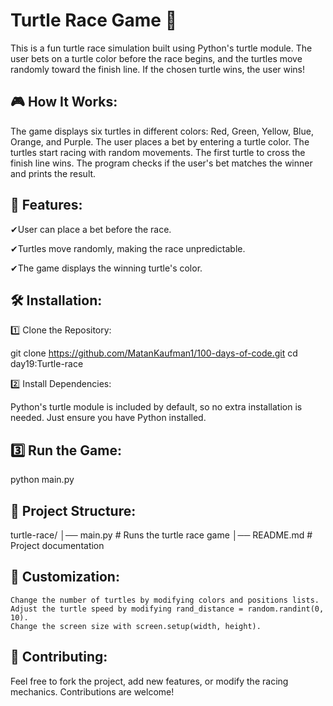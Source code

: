 # Turtle Race Game 🐢

This is a fun turtle race simulation built using Python's turtle module.
The user bets on a turtle color before the race begins, and the turtles move randomly toward the finish line.
If the chosen turtle wins, the user wins!

## 🎮 How It Works:

The game displays six turtles in different colors:
Red, Green, Yellow, Blue, Orange, and Purple.
The user places a bet by entering a turtle color.
The turtles start racing with random movements.
The first turtle to cross the finish line wins.
The program checks if the user's bet matches the winner and prints the result.

## 📌 Features:

✔User can place a bet before the race.

✔Turtles move randomly, making the race unpredictable.

✔The game displays the winning turtle's color.

## 🛠 Installation:
1️⃣ Clone the Repository:

git clone https://github.com/MatanKaufman1/100-days-of-code.git
cd day19:Turtle-race

2️⃣ Install Dependencies:

Python's turtle module is included by default, so no extra installation is needed.
Just ensure you have Python installed.

## 3️⃣ Run the Game:

python main.py

## 📝 Project Structure:

turtle-race/
│── main.py         # Runs the turtle race game
│── README.md       # Project documentation

## 🎯 Customization:

    Change the number of turtles by modifying colors and positions lists.
    Adjust the turtle speed by modifying rand_distance = random.randint(0, 10).
    Change the screen size with screen.setup(width, height).

## 🤝 Contributing:

Feel free to fork the project, add new features, or modify the racing mechanics. Contributions are welcome!